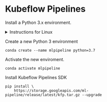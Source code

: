 # Kubeflow Pipelines

Install a Python 3.x environment.

<details>
<summary>
Instructions for Linux
</summary>

Download pre-requisites
```console
sudo apt-get update; sudo apt-get install -y curl bzip2
 ```
Install Miniconda

```console
curl -L -O https://repo.continuum.io/miniconda/Miniconda3-latest-Linux-x86_64.sh
bash Miniconda3-latest-Linux-x86_64.sh
 ```

Restart your terminal session.

Verify that conda is added to your path.

```console
which conda
```
<details>
<summary>
Sample Output
</summary>


/home/ubuntu/miniconda3/bin/conda

</details>

</details>

Create a new Python 3 environment

```console
conda create --name mlpipeline python=3.7
```

Activate the new enviroment.

```console
conda activate mlpipeline
```

Install Kubeflow Pipelines SDK

```console
pip install \
    https://storage.googleapis.com/ml-pipeline/release/latest/kfp.tar.gz --upgrade
```

